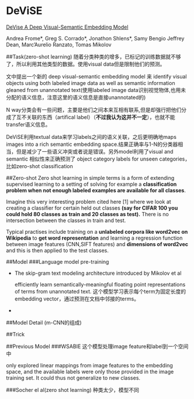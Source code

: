 # DeViSE

[DeVise A Deep Visual-Semantic Embedding Model](pdf/41473.pdf)

Andrea Frome*, Greg S. Corrado*, Jonathon Shlens*, Samy Bengio Jeffrey Dean, Marc’Aurelio Ranzato, Tomas Mikolov

##Task(zero-shot learning)
随着分类种类的增多，已标记的训练数据就不够了，所以利用其他类型的数据。使用visual data但是限制他们的预测。

文中提出一个新的 deep visual-semantic embedding model 来 identify visual objects using both labeled image data as well as semantic information gleaned from unannotated text(使用labeled image data识别视觉物体,也用未分配的语义信息，注意这里的语义信息是直接unannotated的)

N way分类会有一些问题，主要是他们之间本来互相有联系,但是却强行把他们分成了互不关联的东西（artifical label）（**不过我认为这并不一定**），也就不能transfer语义信息。

DeViSE利用textual data来学习labels之间的语义关联，之后更明确地maps images into a rich semantic embedding space.结果正确率与1-N的分类器相当，但是减少了一些语义冲突或者说是错误。另外model利用了visual and semantic 相似性来正确预测了 object category labels for unseen categories，比如zero-shot classification

##Zero-shot
Zero shot learning in simple terms is a form of extending supervised learning to a setting of solving for example a **classification problem when not enough labeled examples are available for all classes**.

Imagine this very interesting problem cited here [1] where we look at creating a classifier for certain held out classes **(say for CIFAR 100 you could hold 80 classes as train and 20 classes as test).** There is no intersection between the classes in train and test. 

Typical practises include training on a **unlabeled corpora like word2vec on Wikipedia** to **get word representation** and learning a regression function between image features (CNN,SIFT features) and **dimensions of word2vec** and this is then applied to the test classes. 

##Model
###Language model pre-training
- The skip-gram text modeling architecture introduced by Mikolov et al 
  
    efficiently learn semantically-meaningful floating point representations of terms from unannotated text.
    这个模型学习表示每个term为固定长度的embedding vector，通过预测在文档中邻接的terms。
    
- 


##Model Detail (m-CNN的组成)



##Trick

##Previous Model
###WSABIE
这个模型处理image feature和label到一个空间中

only explored linear mappings from image features to the embedding space, and the available labels were only those provided in the image training set. It could thus not generalize to new classes.

###Socher el al(zero shot learning)
种类太少，模型不同
